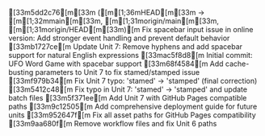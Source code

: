 [33m5dd2c76[m[33m ([m[1;36mHEAD[m[33m -> [m[1;32mmain[m[33m, [m[1;31morigin/main[m[33m, [m[1;31morigin/HEAD[m[33m)[m Fix spacebar input issue in online version: Add stronger event handling and prevent default behavior
[33mb1727ce[m Update Unit 7: Remove hyphens and add spacebar support for natural English expressions
[33mac5f8d8[m Initial commit: UFO Word Game with spacebar support
[33m68f4584[m Add cache-busting parameters to Unit 7 to fix stamed/stamped issue
[33mf979b34[m Fix Unit 7 typo: 'stamed' -> 'stamped' (final correction)
[33m5412c48[m Fix typo in Unit 7: 'stamed' -> 'stamped' and update batch files
[33m5f371ee[m Add Unit 7 with GitHub Pages compatible paths
[33m9c12505[m Add comprehensive deployment guide for future units
[33m952647f[m Fix all asset paths for GitHub Pages compatibility
[33m9aa680f[m Remove workflow files and fix Unit 6 paths
